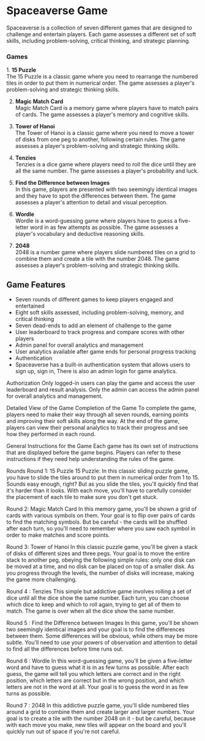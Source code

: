 <h1>Spaceaverse Game</h1>
Spaceaverse is a collection of seven different games that are designed to challenge and entertain players. Each game assesses a different set of soft skills, including problem-solving, critical thinking, and strategic planning.

<h3>Games</h3>
1. <b>15 Puzzle</b><br/>
    The 15 Puzzle is a classic game where you need to rearrange the numbered tiles in order to put them in numerical order. The game assesses a player's problem-solving and strategic thinking skills.

2. <b>Magic Match Card</b><br/>
    Magic Match Card is a memory game where players have to match pairs of cards. The game assesses a player's memory and cognitive skills.

3. <b>Tower of Hanoi</b><br/>
    The Tower of Hanoi is a classic game where you need to move a tower of disks from one peg to another, following certain rules. The game assesses a player's problem-solving and strategic thinking skills.

4. <b>Tenzies</b><br/>
    Tenzies is a dice game where players need to roll the dice until they are all the same number. The game assesses a player's probability and luck.

5. <b>Find the Difference between Images</b><br/>
    In this game, players are presented with two seemingly identical images and they have to spot the differences between them. The game assesses a player's attention to detail and visual perception.

6. <b>Wordle</b><br/>
    Wordle is a word-guessing game where players have to guess a five-letter word in as few attempts as possible. The game assesses a player's vocabulary and deductive reasoning skills.

7. <b>2048</b><br/>
    2048 is a number game where players slide numbered tiles on a grid to combine them and create a tile with the number 2048. The game assesses a player's problem-solving and strategic thinking skills.

<h2>Game Features</h2>
<ul>
    <li>Seven rounds of different games to keep players engaged and entertained</li>
    <li>Eight soft skills assessed, including problem-solving, memory, and critical thinking</li>
    <li>Seven dead-ends to add an element of challenge to the game</li>
    <li>User leaderboard to track progress and compare scores with other players</li>
    <li>Admin panel for overall analytics and management</li>
    <li>User analytics available after game ends for personal progress tracking</li>
    <li>Authentication</li>
    <li>Spaceaverse has a built-in authentication system that allows users to sign up, sign in, There is also an admin login for game analytics.</li>
</ul>
Authorization
Only logged-in users can play the game and access the user leaderboard and result analysis. Only the admin can access the admin panel for overall analytics and management.

Detailed View of the Game
Completion of the Game
To complete the game, players need to make their way through all seven rounds, earning points and improving their soft skills along the way. At the end of the game, players can view their personal analytics to track their progress and see how they performed in each round.

General Instructions for the Game
Each game has its own set of instructions that are displayed before the game begins. Players can refer to these instructions if they need help understanding the rules of the game.

Rounds
Round 1: 15 Puzzle
15 Puzzle: In this classic sliding puzzle game, you have to slide the tiles around to put them in numerical order from 1 to 15. Sounds easy enough, right? But as you slide the tiles, you'll quickly find that it's harder than it looks. With each move, you'll have to carefully consider the placement of each tile to make sure you don't get stuck.

Round 2: Magic Match Card
 In this memory game, you'll be shown a grid of cards with various symbols on them. Your goal is to flip over pairs of cards to find the matching symbols. But be careful - the cards will be shuffled after each turn, so you'll need to remember where you saw each symbol in order to make matches and score points.

Round 3: Tower of Hanoi
 In this classic puzzle game, you'll be given a stack of disks of different sizes and three pegs. Your goal is to move the entire stack to another peg, obeying the following simple rules: only one disk can be moved at a time, and no disk can be placed on top of a smaller disk. As you progress through the levels, the number of disks will increase, making the game more challenging.

Round 4 : Tenzies
 This simple but addictive game involves rolling a set of dice until all the dice show the same number. Each turn, you can choose which dice to keep and which to roll again, trying to get all of them to match. The game is over when all the dice show the same number.

Round 5 : Find the Difference between Images
 In this game, you'll be shown two seemingly identical images and your goal is to find the differences between them. Some differences will be obvious, while others may be more subtle. You'll need to use your powers of observation and attention to detail to find all the differences before time runs out.

Round 6 : Wordle
 In this word-guessing game, you'll be given a five-letter word and have to guess what it is in as few turns as possible. After each guess, the game will tell you which letters are correct and in the right position, which letters are correct but in the wrong position, and which letters are not in the word at all. Your goal is to guess the word in as few turns as possible.

Round 7 : 2048
 In this addictive puzzle game, you'll slide numbered tiles around a grid to combine them and create larger and larger numbers. Your goal is to create a tile with the number 2048 on it - but be careful, because with each move you make, new tiles will appear on the board and you'll quickly run out of space if you're not careful.